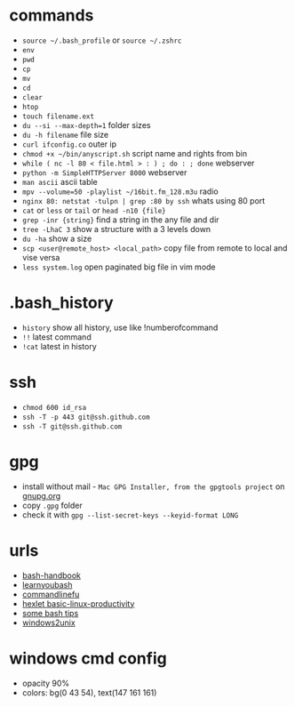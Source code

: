 # commands

- `source ~/.bash_profile` or `source ~/.zshrc`
- `env`
- `pwd`
- `cp`
- `mv`
- `cd`
- `clear`
- `htop`
- `touch filename.ext`
- `du --si --max-depth=1` folder sizes
- `du -h filename` file size
- `curl ifconfig.co` outer ip
- `chmod +x ~/bin/anyscript.sh` script name and rights from bin
- `while ( nc -l 80 < file.html > : ) ; do : ; done` webserver
- `python -m SimpleHTTPServer 8000` webserver
- `man ascii` ascii table
- `mpv --volume=50 -playlist ~/16bit.fm_128.m3u` radio
- `nginx 80: netstat -tulpn | grep :80 by ssh` whats using 80 port
- `cat` or `less` or `tail` or `head -n10 {file}`
- `grep -inr {string}` find a string in the any file and dir
- `tree -LhaC 3` show a structure with a 3 levels down
- `du -ha` show a size
- `scp <user@remote_host> <local_path>` copy file from remote to local and vise versa
- `less system.log` open paginated big file in vim mode

# .bash_history

- `history` show all history, use like !numberofcommand
- `!!` latest command
- `!cat` latest in history

# ssh

- `chmod 600 id_rsa`
- `ssh -T -p 443 git@ssh.github.com`
- `ssh -T git@ssh.github.com`

# gpg

- install without mail - `Mac GPG Installer, from the gpgtools project` on [gnupg.org](https://www.gnupg.org/download/)
- copy `.gpg` folder
- check it with `gpg --list-secret-keys --keyid-format LONG`

# urls

- [bash-handbook](https://github.com/denysdovhan/bash-handbook)
- [learnyoubash](https://github.com/denysdovhan/learnyoubash)
- [commandlinefu](https://www.commandlinefu.com/commands/browse/sort-by-votes)
- [hexlet basic-linux-productivity](https://ru.hexlet.io/blog/posts/basic-linux-productivity)
- [some bash tips](https://alexpetralia.com/posts/2017/6/26/learning-linux-bash-to-get-things-done)
- [windows2unix](http://www.lemoda.net/windows/windows2unix/windows2unix.html)

# windows cmd config

- opacity 90%
- colors: bg(0 43 54), text(147 161 161)
